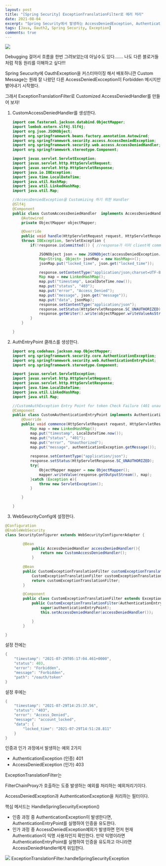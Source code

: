 ```yaml
---
layout: post
title: "[Spring Security] ExceptionTranslationFilter로 에러 처리"
date: 2021-08-04
excerpt: "Spring Security에서 발생하는 AccessDeniedException, AuthenticationException 처리"
tags: [Java, Oauth2, Spring Security, Exception]
comments: true
---
```

<img src ="https://eunmik.github.io/bonita.github.io/assets/img/2021/0804/img1.png" />

Debugging 걸어서 흐름을 한번 그려보았는데 아닐수도 있다....... 나도 다른 블로거들 처럼 작동 원리를 이해하고 싶다!!! 

Spring Seucurity에 OauthException을 커스터마이징 해서 배포하니깐 Custom Message는 원래 잘 나왔던 다른 AccessDeniedExcception이 Forbidden 메시지만 뱉어내기 시작했다. 

그래서 ExceptionTranslationFilter로 Customized AccessDeniedHandler를 만들어 보자! 

1. CustomAccessDeniedHandler를 생성한다. 

    ```java
    import com.fasterxml.jackson.databind.ObjectMapper;
    import lombok.extern.slf4j.Slf4j;
    import org.json.JSONObject;
    import org.springframework.beans.factory.annotation.Autowired;
    import org.springframework.security.access.AccessDeniedException;
    import org.springframework.security.web.access.AccessDeniedHandler;
    import org.springframework.stereotype.Component;

    import javax.servlet.ServletException;
    import javax.servlet.http.HttpServletRequest;
    import javax.servlet.http.HttpServletResponse;
    import java.io.IOException;
    import java.time.LocalDateTime;
    import java.util.HashMap;
    import java.util.LinkedHashMap;
    import java.util.Map;

    //AccessDeniedException을 Customizing 하기 위한 Handler
    @Slf4j
    @Component
    public class CustomAccessDeniedHandler  implements AccessDeniedHandler {
        @Autowired
        private ObjectMapper objectMapper;

        @Override
        public void handle(HttpServletRequest request, HttpServletResponse response, AccessDeniedException accessDeniedException)
        throws IOException, ServletException {
            if(!response.isCommitted()) { //response가 이미 client에 commited가 되어있는지 확인한다. Committed된 response는 HTTP Status와 Headers를 가지고 있고 당신이 수정할 수 있다.

                JSONObject json = new JSONObject(accessDeniedException.getMessage());
                Map<String, Object> jsonMap = new HashMap<>();
                jsonMap.put("locked_time", json.get("locked_time"));

                response.setContentType("application/json;charset=UTF-8");
                Map map = new LinkedHashMap();
                map.put("timestamp", LocalDateTime.now());
                map.put("status", "403");
                map.put("error", "Access_Denied");
                map.put("message", json.get("message"));
                map.put("data", jsonMap);
                response.setContentType("application/json");
                response.setStatus(HttpServletResponse.SC_UNAUTHORIZED);
                response.getWriter().write(objectMapper.writeValueAsString(map));
            }
        }

    }
    ```

1. AuthEntryPoint 클래스를 생성한다. 

    ```java
    import org.codehaus.jackson.map.ObjectMapper;
    import org.springframework.security.core.AuthenticationException;
    import org.springframework.security.web.AuthenticationEntryPoint;
    import org.springframework.stereotype.Component;

    import javax.servlet.ServletException;
    import javax.servlet.http.HttpServletRequest;
    import javax.servlet.http.HttpServletResponse;
    import java.time.LocalDateTime;
    import java.util.LinkedHashMap;
    import java.util.Map;

    //CustomAuthException Entry Point for token Check Failure (401 unauthorized)
    @Component
    public class CustomAuthenticationEntryPoint implements AuthenticationEntryPoint {
        @Override
        public void commence(HttpServletRequest request, HttpServletResponse response, AuthenticationException authenticationException) throws ServletException{
            Map map = new LinkedHashMap();
            map.put("timestamp", LocalDateTime.now());
            map.put("status", "401");
            map.put("error", "Unauthorized");
            map.put("message", authenticationException.getMessage());
            
            response.setContentType("application/json");
            response.setStatus(HttpServletResponse.SC_UNAUTHORIZED);
            try{
                ObjectMapper mapper = new ObjectMapper();
                mapper.writeValue(response.getOutputStream(), map);
            }catch (Exception e){
                throw new ServletException();
            }

        }

    }
    ```

2. WebSeucrityConfig에 설정한다. 

```java
@Configuration
@EnableWebSecurity
class SecurityConfigurer extends WebSecurityConfigurerAdapter {

		@Bean
			public AccessDeniedHandler accessDeniedHandler(){
				return new CustomAccessDeniedHandler();
			}
		
		@Bean
		public CustomExceptionTranslationFilter customExceptionTranslationFilter() {
			CustomExceptionTranslationFilter customExceptionTranslationFilter =  new CustomExceptionTranslationFilter(new CustomAuthenticationEntryPoint());
			return customExceptionTranslationFilter;
		}

		@Component
		public class CustomExceptionTranslationFilter extends ExceptionTranslationFilter {
			public CustomExceptionTranslationFilter(AuthenticationEntryPoint authenticationEntryPoint) {
				super(authenticationEntryPoint);
				this.setAccessDeniedHandler(accessDeniedHandler());

			}
		}

}
```

설정 전에는 

```java
{
    "timestamp": "2021-07-29T05:17:04.461+0000",
    "status": 403,
    "error": "Forbidden",
    "message": "Forbidden",
    "path": "/oauth/token"
}
```

설정 후에는 

```java
{
    "timestamp": "2021-07-29T14:25:37.56",
    "status": "403",
    "error": "Access_Denied",
    "message": "account_locked",
    "data": {
        "locked_time": "2021-07-29T14:51:28.811"
    }
}
```

인증과 인가 과정에서 발생하는 예외 2가지 

- AuthenticationException (인증) 401
- AccessDeniedException (인가) 403

ExceptionTranslationFilter는 

FilterChainProxy가 호출하는 도중 발생하는 예외를 처리하는 예외처리기이다. 

AccessDeniedException과 AuthenticationException을 처리하는 필터이다. 

핵심 메서드는 HandleSpringSecurityException() 

- 인증 과정 중 AuthenticationException이 발생한다면, AuthenticationEntryPoint를 실행하여 인증을 유도한다.
- 인가 과정 중 AccessDeniedException예외가 발생하면 먼저 현재 Authentication이 익명 사용자인지 확인한다. 만약 익명이라면 AuthenticationEntryPoint를 실행하여 인증을 유도하고 아니라면 AccessDeniedHandler에게 위임한다.

<img src ="https://eunmik.github.io/bonita.github.io/assets/img/2021/0804/img1.png" />
ExceptionTranslationFilter.handleSpringSecurityException